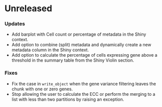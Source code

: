 # Unreleased

### Updates
- Add barplot with Cell count or percentage of metadata in the Shiny context.
- Add option to combine (split) metadata and dynamically create a new metadata column in the Shiny context.
- Add option to calculate the percentage of cells expressing gene above a threshold in the summary table from the Shiny Violin section.

### Fixes
- Fix the case in `write_object` when the gene variance filtering leaves the chunk with one or zero genes.
- Stop allowing the user to calculate the ECC or perform the merging to a list with less than two partitions by raising an exception.